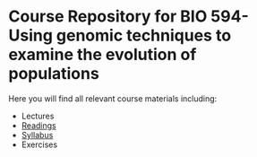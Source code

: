 # Course Repository for BIO 594- Using genomic techniques to examine the evolution of populations

Here you will find all relevant course materials including:

* Lectures
* [Readings](/Readings)
* [Syllabus](/syllabus.md)
* Exercises
